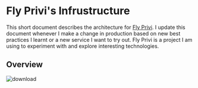 # Fly Privi's Infrustructure
This short document describes the architecture for [Fly Privi](https://flyprivi.com/). I update this document whenever I make a change in production based on new best practices I learnt or a new service I want to try out. Fly Privi is a project I am using to experiment with and explore interesting technologies. 

## Overview

![download](https://github.com/user-attachments/assets/5cd8b086-ffd5-44a3-8865-0ca0fd4cd616)


